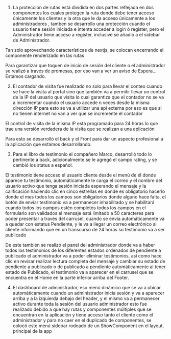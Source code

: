 1.	La protección de rutas está dividida en dos partes reflejada en dos componentes los cuales protegen la ruta donde debe tener acceso únicamente los clientes y la otra que le da acceso únicamente a los administradores , tamben se desarrollo una protección cuando el usuario tiene sesión iniciada e intenta acceder a login ó register, pero el Administrador tiene acceso a register, inclusive se añadió a el sidebar de Administrador.

Tan solo aprovechando características de nextjs, se colocan encerrando el componente renderizado en las rutas
<ProtectedClient>      </ProtectedClient> 
<ProtectedAdmin>    </ProtectedAdmin>
<ProtectedSesionIniciada>    </ProtectedSesionIniciada>

Para garantizar que toquen de inicio de sesión del cliente o el administrador se realizó a través de promesas, por eso van a ver un aviso de Espera… Estamos cargando.


2.	El contador de visita fue realizado no solo para llevar el conteo cuando se hace la visita al portal sino que también va a permitir llevar un control de la IP del usuario que visita lo cual garantiza que el contador no se va a incrementar cuando el usuario accede n veces desde la misma dirección IP para esto se va a utilizar una api externa por eso es que si no tienen internet no van a ver que se incremente el contador 

El control de visita de la misma IP está programado para 24 horas lo que trae una versión verdadera de la visita que se realizan a una aplicación

Para esto se desarrolló el back y el Front para dar un aspecto profesional a la aplicación que estamos desarrollando.

3.	Para el libro de testimonio el compañero Marco, desarrolló todo lo pertinente a back, adicionalmente se le agregó el campo rating, y se cambió los status a español.

El testimonio tiene acceso el usuario cliente desde el menú de él donde aparece tu testimonio, automáticamente le carga el correo y el nombre del usuario activo que tenga sesión iniciada esperando el mensaje y la calificación haciendo clic en cinco estrellas en donde es obligatorio hacerlo donde el mes todos los campos son obligatorios donde alguno hace falta, el botón de enviar testimonio va a permanecer inhabilitado y se habilitará cuando todos los campos estén completos todos los campos en el formulario son validados el mensaje está limitado a 50 caracteres para poder presentar a través del carrusel, cuando se envía automáticamente va a quedar con estatus Pendiente, y le va a llegar un correo electrónico al cliente informando que en un transcurso de 24 horas su testimonio va a ser publicado 

De este también se realizó el panel del administrador donde va a haber todos los testimonios de los diferentes estados ordenados de pendiente a publicado el administrador va a poder eliminar testimonios, así como hace clic en revisar realizar lectura completa del mensaje y cambiar su estado de pendiente a publicado o de publicado a pendiente automáticamente al tener estado de Publicado, el testimonio va a aparecer en el carrusel que se encuentra en el Home en la parte inferior arriba del Footer.

4.	El dashboard de administrador, eso menú dinámico que se va a ubicar automáticamente cuando un administrador inicia sesión y va a aparecer arriba y a la izquierda debajo del header, y el mismo va a permanecer activo durante toda la sesión del usuario administrador esto fue realizado debido a que hay rutas y componentes múltiples que se encuentran en la aplicación y tiene acceso tanto el cliente como el administrador y para no caer en el duplicado de componentes, se colocó este menú sidebar rodeado de un ShowComponent en el layout, principal de la app

